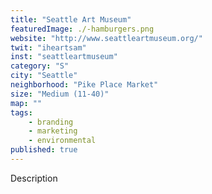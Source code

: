 ```yaml
---
title: "Seattle Art Museum"
featuredImage: ./-hamburgers.png
website: "http://www.seattleartmuseum.org/"
twit: "iheartsam"
inst: "seattleartmuseum"
category: "S"
city: "Seattle"
neighborhood: "Pike Place Market"
size: "Medium (11-40)"
map: ""
tags:
    - branding
    - marketing
    - environmental
published: true
---
```


Description
